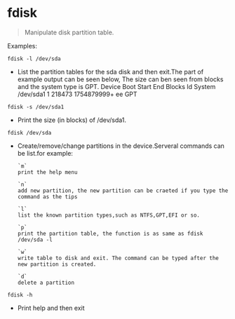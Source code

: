 # fdisk
> Manipulate disk partition table.

Examples:

`fdisk -l /dev/sda`
- List  the  partition  tables for the sda disk and then exit.The part of example output can be seen below,
The size can ben seen from blocks and the system type is GPT.
Device Boot      Start         End      Blocks   Id  System
/dev/sda1               1      218473  1754879999+  ee  GPT

`fdisk -s /dev/sda1`
- Print the size (in blocks) of /dev/sda1.

`fdisk /dev/sda`
- Create/remove/change partitions in the device.Serveral commands can be list.for example:

      `m`
      print the help menu
      
      `n`
      add new partition, the new partition can be craeted if you type the command as the tips
      
      `l`
      list the known partition types,such as NTFS,GPT,EFI or so.
      
      `p`
      print the partition table, the function is as same as fdisk /dev/sda -l
      
      `w`
      write table to disk and exit. The command can be typed after the new partition is created.
      
      `d`
      delete a partition    

`fdisk -h`
- Print help and then exit

